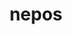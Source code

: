 ---
title: nepos
meaning: grandson, granddaughter
ch: [familia]
pos: nounthird
genitive: nepotis
abbgender: m./f.
abbgender2: masc./fem.
gender: masculine/feminine
declension: third
derivatives: nepotism
---